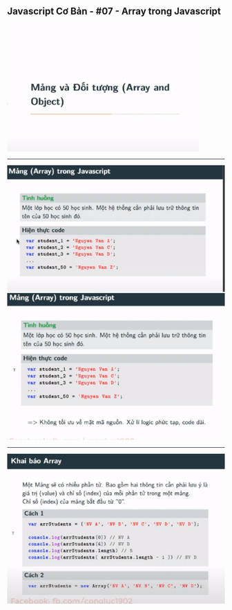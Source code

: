 ## Javascript Cơ Bản - #07 - Array trong Javascript

![Alt text](image.png)

---

![Alt text](image-1.png)
![Alt text](image-2.png)

---

![Alt text](image-3.png)
